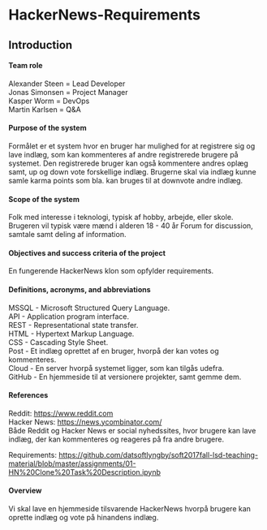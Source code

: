 # HackerNews-Requirements

## Introduction

#### Team role
Alexander Steen = Lead Developer<br />
Jonas Simonsen = Project Manager<br />
Kasper Worm = DevOps<br />
Martin Karlsen = Q&A<br />

#### Purpose of the system
Formålet er et system hvor en bruger har mulighed for at registrere sig og lave indlæg, som kan kommenteres af andre registrerede brugere på systemet. Den registrerede bruger kan også kommentere andres oplæg samt, up og down vote forskellige indlæg. 
Brugerne skal via indlæg kunne samle karma points som bla. kan bruges til at downvote andre indlæg.

#### Scope of the system
Folk med interesse i teknologi, typisk af hobby, arbejde, eller skole. 
Brugeren vil typisk være mænd i alderen 18 - 40 år 
Forum for discussion, samtale samt deling af information.


#### Objectives and success criteria of the project
En fungerende HackerNews klon som opfylder requirements.



#### Definitions, acronyms, and abbreviations
MSSQL - Microsoft Structured Query Language.<br />
API - Application program interface.<br />
REST - Representational state transfer.<br />
HTML - Hypertext Markup Language.<br />
CSS - Cascading Style Sheet.<br />
Post - Et indlæg oprettet af en bruger, hvorpå der kan votes og kommenteres.<br />
Cloud - En server hvorpå systemet ligger, som kan tilgås udefra.<br />
GitHub - En hjemmeside til at versionere projekter, samt gemme dem.<br />

#### References
Reddit: https://www.reddit.com<br />
Hacker News: https://news.ycombinator.com/<br />
Både Reddit og Hacker News er social nyhedssites, hvor brugere kan lave indlæg, der kan kommenteres og reageres på fra andre brugere. 

Requirements: https://github.com/datsoftlyngby/soft2017fall-lsd-teaching-material/blob/master/assignments/01-HN%20Clone%20Task%20Description.ipynb<br />

#### Overview
Vi skal lave en hjemmeside tilsvarende HackerNews hvorpå brugere kan oprette indlæg og vote på hinandens indlæg.


